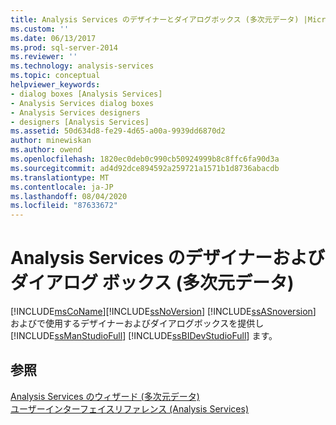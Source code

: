```yaml
---
title: Analysis Services のデザイナーとダイアログボックス (多次元データ) |Microsoft Docs
ms.custom: ''
ms.date: 06/13/2017
ms.prod: sql-server-2014
ms.reviewer: ''
ms.technology: analysis-services
ms.topic: conceptual
helpviewer_keywords:
- dialog boxes [Analysis Services]
- Analysis Services dialog boxes
- Analysis Services designers
- designers [Analysis Services]
ms.assetid: 50d634d8-fe29-4d65-a00a-9939dd6870d2
author: minewiskan
ms.author: owend
ms.openlocfilehash: 1820ec0deb0c990cb50924999b8c8ffc6fa90d3a
ms.sourcegitcommit: ad4d92dce894592a259721a1571b1d8736abacdb
ms.translationtype: MT
ms.contentlocale: ja-JP
ms.lasthandoff: 08/04/2020
ms.locfileid: "87633672"
---
```

# <a name="analysis-services-designers-and-dialog-boxes-multidimensional-data"></a>Analysis Services のデザイナーおよびダイアログ ボックス (多次元データ)
  [!INCLUDE[msCoName](../includes/msconame-md.md)][!INCLUDE[ssNoVersion](../includes/ssnoversion-md.md)] [!INCLUDE[ssASnoversion](../includes/ssasnoversion-md.md)] およびで使用するデザイナーおよびダイアログボックスを提供し [!INCLUDE[ssManStudioFull](../includes/ssmanstudiofull-md.md)] [!INCLUDE[ssBIDevStudioFull](../includes/ssbidevstudiofull-md.md)] ます。  
  
## <a name="see-also"></a>参照  
 [Analysis Services のウィザード &#40;多次元データ&#41;](analysis-services-wizards-multidimensional-data.md)   
 [ユーザーインターフェイスリファレンス &#40;Analysis Services&#41;](user-interface-reference-analysis-services.md)  
  
  
